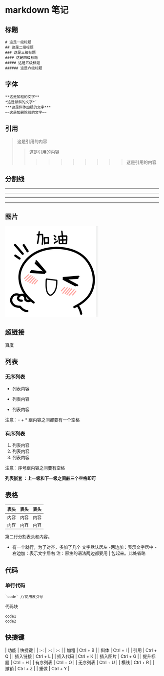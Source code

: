 # markdown 笔记

## 标题

    # 这是一级标题
    ## 这是二级标题
    ### 这是三级标题
    #### 这是四级标题
    ##### 这是五级标题
    ###### 这是六级标题

## 字体

    **这是加粗的文字**
    *这是倾斜的文字*`
    ***这是斜体加粗的文字***
    ~~这是加删除线的文字~~

## 引用

>这是引用的内容
>>这是引用的内容
>>>>>>>>>>这是引用的内容

## 分割线

---
----
***
*****

## 图片

![图片说明](小白.png "title")

## 超链接

[百度](http://baidu.com)

## 列表

### 无序列表

- 列表内容
+ 列表内容
* 列表内容

注意：- + * 跟内容之间都要有一个空格

### 有序列表

1. 列表内容
2. 列表内容
3. 列表内容

注意：序号跟内容之间要有空格

**列表嵌套 ：上一级和下一级之间敲三个空格即可**

## 表格

表头|表头|表头
---|:--:|---:
内容|内容|内容
内容|内容|内容

第二行分割表头和内容。
- 有一个就行，为了对齐，多加了几个
文字默认居左
-两边加：表示文字居中
-右边加：表示文字居右
注：原生的语法两边都要用 | 包起来。此处省略

## 代码

### 单行代码

    `code` //使用反引号

代码块

```
code1
code2
```

## 快捷键

| 功能 | 快捷键 |
| :-: | :-: | :-: |
| 加粗 | Ctrl + B |
| 斜体 | Ctrl + I |
| 引用 | Ctrl + Q |
| 插入链接 | Ctrl + L |
| 插入代码 | Ctrl + K |
| 插入图片 | Ctrl + G |
| 提升标题 | Ctrl + H |
| 有序列表 | Ctrl + O |
| 无序列表 | Ctrl + U |
| 横线 | Ctrl + R |
| 撤销 | Ctrl + Z |
| 重做 | Ctrl + Y |



